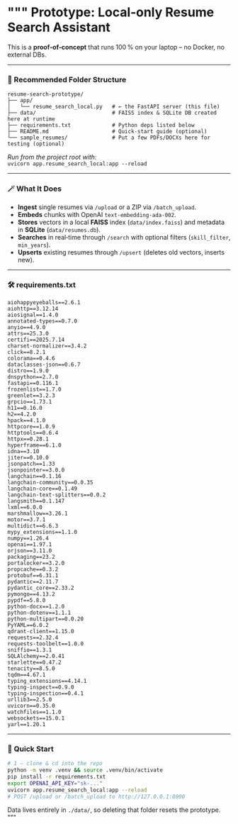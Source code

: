"""
Prototype: **Local‑only Resume Search Assistant**
==============================================

This is a **proof‑of‑concept** that runs 100 % on your laptop – no Docker, no external DBs.

---
### 📂 Recommended Folder Structure
```
resume-search-prototype/
├── app/
│   └── resume_search_local.py   # ← the FastAPI server (this file)
├── data/                        # FAISS index & SQLite DB created here at runtime
├── requirements.txt             # Python deps listed below
├── README.md                    # Quick‑start guide (optional)
└── sample_resumes/              # Put a few PDFs/DOCXs here for testing (optional)
```
*Run from the project root with:*  
`uvicorn app.resume_search_local:app --reload`

---
### 🪄 What It Does
* **Ingest** single resumes via `/upload` or a ZIP via `/batch_upload`.
* **Embeds** chunks with OpenAI `text-embedding-ada-002`.
* **Stores** vectors in a local **FAISS** index (`data/index.faiss`) and metadata in **SQLite** (`data/resumes.db`).
* **Searches** in real‑time through `/search` with optional filters (`skill_filter`, `min_years`).
* **Upserts** existing resumes through `/upsert` (deletes old vectors, inserts new).  

---
### 🛠️ requirements.txt  
```
aiohappyeyeballs==2.6.1
aiohttp==3.12.14
aiosignal==1.4.0
annotated-types==0.7.0
anyio==4.9.0
attrs==25.3.0
certifi==2025.7.14
charset-normalizer==3.4.2
click==8.2.1
colorama==0.4.6
dataclasses-json==0.6.7
distro==1.9.0
dnspython==2.7.0
fastapi==0.116.1
frozenlist==1.7.0
greenlet==3.2.3
grpcio==1.73.1
h11==0.16.0
h2==4.2.0
hpack==4.1.0
httpcore==1.0.9
httptools==0.6.4
httpx==0.28.1
hyperframe==6.1.0
idna==3.10
jiter==0.10.0
jsonpatch==1.33
jsonpointer==3.0.0
langchain==0.1.16
langchain-community==0.0.35
langchain-core==0.1.49
langchain-text-splitters==0.0.2
langsmith==0.1.147
lxml==6.0.0
marshmallow==3.26.1
motor==3.7.1
multidict==6.6.3
mypy_extensions==1.1.0
numpy==1.26.4
openai==1.97.1
orjson==3.11.0
packaging==23.2
portalocker==3.2.0
propcache==0.3.2
protobuf==6.31.1
pydantic==2.11.7
pydantic_core==2.33.2
pymongo==4.13.2
pypdf==5.8.0
python-docx==1.2.0
python-dotenv==1.1.1
python-multipart==0.0.20
PyYAML==6.0.2
qdrant-client==1.15.0
requests==2.32.4
requests-toolbelt==1.0.0
sniffio==1.3.1
SQLAlchemy==2.0.41
starlette==0.47.2
tenacity==8.5.0
tqdm==4.67.1
typing_extensions==4.14.1
typing-inspect==0.9.0
typing-inspection==0.4.1
urllib3==2.5.0
uvicorn==0.35.0
watchfiles==1.1.0
websockets==15.0.1
yarl==1.20.1
```

---
### 🚀 Quick Start  
```bash
# 1 – clone & cd into the repo
python -m venv .venv && source .venv/bin/activate
pip install -r requirements.txt
export OPENAI_API_KEY="sk-..."
uvicorn app.resume_search_local:app --reload
# POST /upload or /batch_upload to http://127.0.0.1:8000
```

Data lives entirely in `./data/`, so deleting that folder resets the prototype.
"""
